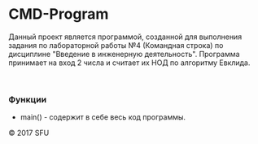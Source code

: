 # CMD-Program
<p>Данный проект является программой, созданной для 
выполнения задания по лабораторной работы №4 (Командная строка) по дисциплине 
"Введение в инженерную деятельность".
Программа принимает на вход 2 числа и считает их НОД по 
алгоритму Евклида.</p>
<br>
<h3>Функции</h3>
<ul>
<li>main() - содержит в себе весь код программы.</li>
</ul>
<p>© 2017 SFU</p>

